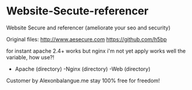 # Website-Secute-referencer
Website Secure and referencer (ameliorate your seo and security)


Original files:
http://www.aesecure.com
https://github.com/h5bp

for instant apache 2.4+ works but nginx i'm not yet apply works well the variable, how use?!

- Apache (directory)
-Nginx (directory)
-Web (directory)

Customer by Alexonbalangue.me stay 100% free for freedom!
